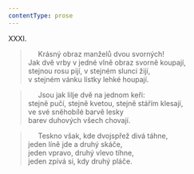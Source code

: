```yaml
---
contentType: prose
---
```


XXXI.

>      Krásný obraz manželů dvou svorných!  
> Jak dvě vrby v jedné vlně obraz svorně koupají,  
> stejnou rosu pijí, v stejném slunci žijí,  
> v stejném vánku lístky lehké houpají.

>      Jsou jak lilje dvě na jednom keři:  
> stejně pučí, stejně kvetou, stejně stářím klesají,  
> ve své sněhobílé barvě lesky  
> barev duhových všech chovají.

>      Teskno však, kde dvojspřež divá táhne,  
> jeden líně jde a druhý skáče,  
> jeden vpravo, druhý vlevo tíhne,  
> jeden zpívá si, kdy druhý pláče.
